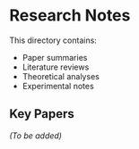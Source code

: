 # Research Notes

This directory contains:
- Paper summaries
- Literature reviews
- Theoretical analyses
- Experimental notes

## Key Papers

*(To be added)*
